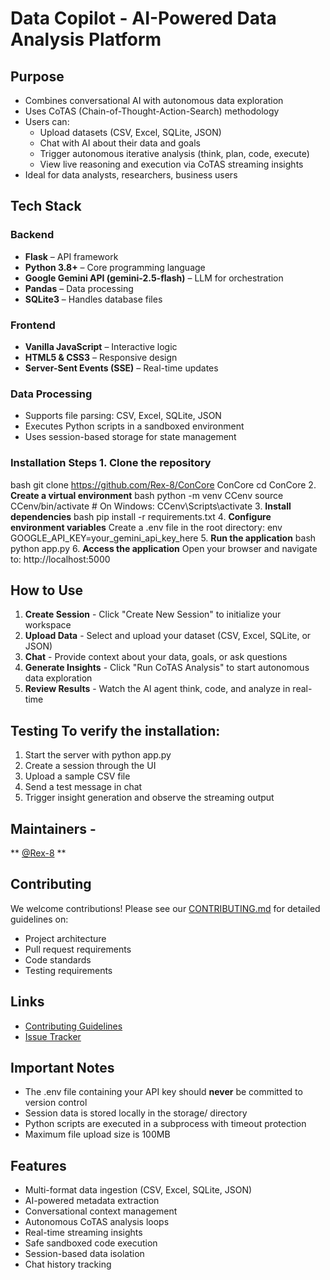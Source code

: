 # Data Copilot - AI-Powered Data Analysis Platform

## Purpose

- Combines conversational AI with autonomous data exploration
- Uses CoTAS (Chain-of-Thought-Action-Search) methodology
- Users can:
  - Upload datasets (CSV, Excel, SQLite, JSON)
  - Chat with AI about their data and goals
  - Trigger autonomous iterative analysis (think, plan, code, execute)
  - View live reasoning and execution via CoTAS streaming insights
- Ideal for data analysts, researchers, business users

##  Tech Stack

### Backend
- **Flask** – API framework
- **Python 3.8+** – Core programming language
- **Google Gemini API (gemini-2.5-flash)** – LLM for orchestration
- **Pandas** – Data processing
- **SQLite3** – Handles database files

### Frontend
- **Vanilla JavaScript** – Interactive logic
- **HTML5 & CSS3** – Responsive design
- **Server-Sent Events (SSE)** – Real-time updates

### Data Processing
- Supports file parsing: CSV, Excel, SQLite, JSON
- Executes Python scripts in a sandboxed environment
- Uses session-based storage for state management

### Installation Steps 1. **Clone the repository**
bash
   git clone https://github.com/Rex-8/ConCore ConCore 
   cd ConCore
2. **Create a virtual environment**
bash
   python -m venv CCenv
   source CCenv/bin/activate  # On Windows: CCenv\Scripts\activate
3. **Install dependencies**
bash
    pip install -r requirements.txt
4. **Configure environment variables** Create a .env file in the root directory:
env
   GOOGLE_API_KEY=your_gemini_api_key_here
5. **Run the application**
bash
   python app.py
6. **Access the application** Open your browser and navigate to:
http://localhost:5000

##  How to Use 
1. **Create Session** - Click "Create New Session" to initialize your workspace 
2. **Upload Data** - Select and upload your dataset (CSV, Excel, SQLite, or JSON) 
3. **Chat** - Provide context about your data, goals, or ask questions 
4. **Generate Insights** - Click "Run CoTAS Analysis" to start autonomous data exploration 
5. **Review Results** - Watch the AI agent think, code, and analyze in real-time

## Testing To verify the installation: 
1. Start the server with python app.py 
2. Create a session through the UI 
3. Upload a sample CSV file 
4. Send a test message in chat 
5. Trigger insight generation and observe the streaming output

##  Maintainers - 
** [@Rex-8](https://github.com/Rex-8) **

## Contributing 
We welcome contributions! Please see our [CONTRIBUTING.md](CONTRIBUTING.md) for detailed guidelines on:
 - Project architecture
 - Pull request requirements
 - Code standards
 - Testing requirements

## Links
 - [Contributing Guidelines](CONTRIBUTING.md)
 - [Issue Tracker](https://github.com/Rex-8/ConCore/issues)

## Important Notes
 - The .env file containing your API key should **never** be committed to version control
 - Session data is stored locally in the storage/ directory
 - Python scripts are executed in a subprocess with timeout protection
 - Maximum file upload size is 100MB

## Features 
 - Multi-format data ingestion (CSV, Excel, SQLite, JSON)
 - AI-powered metadata extraction
 - Conversational context management
 - Autonomous CoTAS analysis loops
 - Real-time streaming insights
 - Safe sandboxed code execution
 - Session-based data isolation
 - Chat history tracking